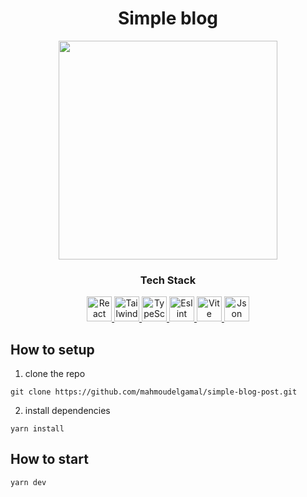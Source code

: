 <h1 align="center">
  Simple blog
</h1>

<p align="center">
  <a href="https://www.figma.com/design/e1jnBbVuizTV1dfApSZMW0/SPM---Design-system-V2.1?node-id=1374-213518">
    <img src="https://user-images.githubusercontent.com/74589180/130054619-f320b7f8-d26c-49ae-8ff6-70ef2bd4b323.png" alt="" height="350px" />
  </a>
</p>
<div align="center">
  <h3>Tech Stack</h3>
  <a href="https://reactjs.org/">
    <img alt="React" src="https://cdn.svgporn.com/logos/react.svg" width="40" />
  </a>
  <a href="https://tailwindcss.com/">
    <img alt="TailwindCss" src="https://cdn.svgporn.com/logos/tailwindcss-icon.svg" width="40" />
  </a>

  <a href="https://www.typescriptlang.org/">
    <img alt="TypeScript" src="https://cdn.svgporn.com/logos/typescript-icon.svg" width="40" />
  </a>
  <a href="http://eslint.org/">
    <img alt="Eslint" src="https://cdn.svgporn.com/logos/eslint.svg" width="40" />
  </a>

  <a href="https://vitejs.dev/">
    <img alt="Vite" src="https://cdn.svgporn.com/logos/vitejs.svg" width="40" />
  </a>  
  
  <a href="https://github.com/typicode/json-server#readme">
    <img alt="Json server" src="https://cdn.svgporn.com/logos/json-schema-icon.svg" width="40" />
  </a>
  
</div>

## How to setup

1. clone the repo

```shell
git clone https://github.com/mahmoudelgamal/simple-blog-post.git
```

2. install dependencies

```shell
yarn install
```

## How to start

```shell
yarn dev
```
